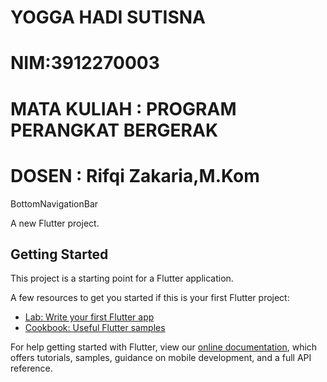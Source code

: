 # YOGGA HADI SUTISNA
# NIM:3912270003
# MATA KULIAH : PROGRAM PERANGKAT BERGERAK
# DOSEN : Rifqi Zakaria,M.Kom


BottomNavigationBar 




A new Flutter project.

## Getting Started

This project is a starting point for a Flutter application.

A few resources to get you started if this is your first Flutter project:

- [Lab: Write your first Flutter app](https://flutter.dev/docs/get-started/codelab)
- [Cookbook: Useful Flutter samples](https://flutter.dev/docs/cookbook)

For help getting started with Flutter, view our
[online documentation](https://flutter.dev/docs), which offers tutorials,
samples, guidance on mobile development, and a full API reference.
